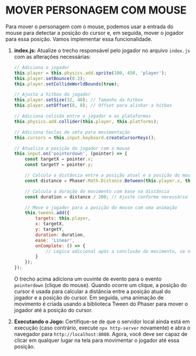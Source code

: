 # MOVER PERSONAGEM COM MOUSE
Para mover o personagem com o mouse, podemos usar a entrada do mouse para detectar a posição do cursor e, em seguida, mover o jogador para essa posição. Vamos implementar essa funcionalidade.

1. **index.js:**
   Atualize o trecho responsável pelo jogador no arquivo `index.js` com as alterações necessárias:

   ```javascript
   // Adiciona o jogador
   this.player = this.physics.add.sprite(100, 450, 'player');
   this.player.setBounce(0.2);
   this.player.setCollideWorldBounds(true);

   // Ajusta a hitbox do jogador
   this.player.setSize(32, 48); // Tamanho da hitbox
   this.player.setOffset(8, 8); // Offset para alinhar a hitbox

   // Adiciona colisão entre o jogador e as plataformas
   this.physics.add.collider(this.player, this.platforms);

   // Adiciona teclas de seta para movimentação
   this.cursors = this.input.keyboard.createCursorKeys();

   // Atualiza a posição do jogador com o mouse
   this.input.on('pointerdown', (pointer) => {
       const targetX = pointer.x;
       const targetY = pointer.y;

       // Calcula a distância entre a posição atual e a posição do mouse
       const distance = Phaser.Math.Distance.Between(this.player.x, this.player.y, targetX, targetY);

       // Calcula a duração do movimento com base na distância
       const duration = distance / 200; // Ajuste conforme necessário

       // Move o jogador para a posição do mouse com uma animação
       this.tweens.add({
           targets: this.player,
           x: targetX,
           y: targetY,
           duration: duration,
           ease: 'Linear',
           onComplete: () => {
               // Lógica adicional após a conclusão do movimento, se necessário
           }
       });
   });
   ```

   O trecho acima adiciona um ouvinte de evento para o evento `pointerdown` (clique do mouse). Quando ocorre um clique, a posição do cursor é usada para calcular a distância entre a posição atual do jogador e a posição do cursor. Em seguida, uma animação de movimento é criada usando a biblioteca Tween do Phaser para mover o jogador até a posição do cursor.

2. **Executando o Jogo:**
   Certifique-se de que o servidor local ainda está em execução (caso contrário, execute `npx http-server` novamente) e abra o navegador para `http://localhost:8080`. Agora, você deve ser capaz de clicar em qualquer lugar na tela para movimentar o jogador até essa posição.

